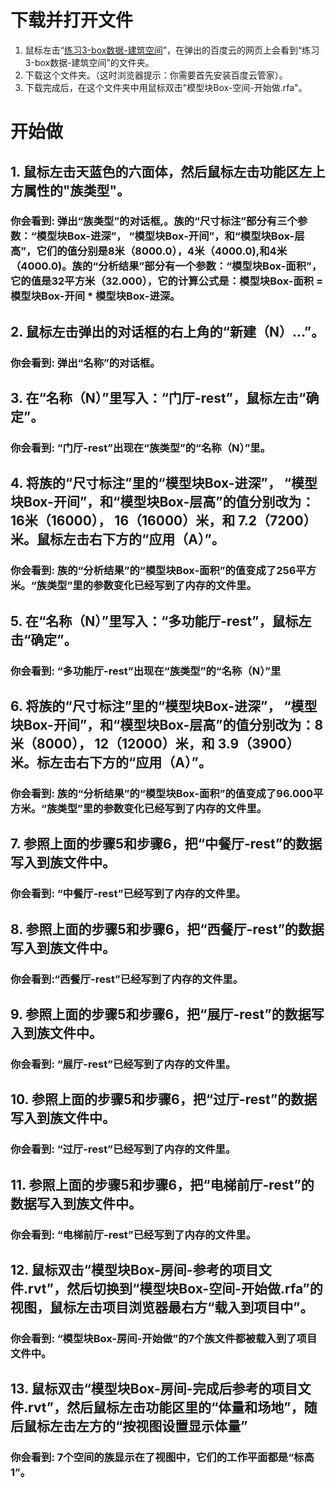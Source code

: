 # 下载并打开文件

1. 鼠标左击“[练习3-box数据-建筑空间](http://pan.baidu.com/s/1dDYyyDN)”，在弹出的百度云的网页上会看到“练习3-box数据-建筑空间”的文件夹。
2. 下载这个文件夹。（这时浏览器提示：你需要首先安装百度云管家）。
3. 下载完成后，在这个文件夹中用鼠标双击"模型块Box-空间-开始做.rfa"。

# 开始做

## 1. 鼠标左击天蓝色的六面体，然后鼠标左击功能区左上方属性的"族类型"。

### 你会看到: 弹出“族类型”的对话框,。族的“尺寸标注”部分有三个参数：“模型块Box-进深”， “模型块Box-开间”，和“模型块Box-层高”，它们的值分别是8米（8000.0），4米（4000.0),和4米（4000.0)。族的“分析结果”部分有一个参数：“模型块Box-面积”，它的值是32平方米（32.000），它的计算公式是：模型块Box-面积 = 模型块Box-开间 * 模型块Box-进深。

## 2. 鼠标左击弹出的对话框的右上角的“新建（N）...”。

### 你会看到: 弹出“名称”的对话框。

## 3. 在“名称（N）”里写入：“门厅-rest”，鼠标左击“确定”。

### 你会看到: “门厅-rest”出现在“族类型”的“名称（N）”里。

## 4. 将族的“尺寸标注”里的“模型块Box-进深”， “模型块Box-开间”，和“模型块Box-层高”的值分别改为：16米（16000）， 16（16000）米，和 7.2（7200）米。鼠标左击右下方的“应用（A）”。

### 你会看到: 族的“分析结果”的“模型块Box-面积”的值变成了256平方米。“族类型”里的参数变化已经写到了内存的文件里。

## 5. 在“名称（N）”里写入：“多功能厅-rest”，鼠标左击“确定”。

### 你会看到: “多功能厅-rest”出现在“族类型”的“名称（N）”里

## 6. 将族的“尺寸标注”里的“模型块Box-进深”， “模型块Box-开间”，和“模型块Box-层高”的值分别改为：8米（8000）， 12（12000）米，和 3.9（3900）米。标左击右下方的“应用（A）”。

### 你会看到: 族的“分析结果”的“模型块Box-面积”的值变成了96.000平方米。“族类型”里的参数变化已经写到了内存的文件里。

## 7. 参照上面的步骤5和步骤6，把“中餐厅-rest”的数据写入到族文件中。

### 你会看到: “中餐厅-rest”已经写到了内存的文件里。

## 8. 参照上面的步骤5和步骤6，把“西餐厅-rest”的数据写入到族文件中。

### 你会看到:“西餐厅-rest”已经写到了内存的文件里。 

## 9. 参照上面的步骤5和步骤6，把“展厅-rest”的数据写入到族文件中。

### 你会看到: “展厅-rest”已经写到了内存的文件里。

## 10. 参照上面的步骤5和步骤6，把“过厅-rest”的数据写入到族文件中。

### 你会看到: “过厅-rest”已经写到了内存的文件里。

## 11. 参照上面的步骤5和步骤6，把“电梯前厅-rest”的数据写入到族文件中。

### 你会看到: “电梯前厅-rest”已经写到了内存的文件里。

## 12. 鼠标双击“模型块Box-房间-参考的项目文件.rvt”，然后切换到“模型块Box-空间-开始做.rfa”的视图，鼠标左击项目浏览器最右方“载入到项目中”。

### 你会看到: “模型块Box-房间-开始做”的7个族文件都被载入到了项目文件中。

## 13. 鼠标双击“模型块Box-房间-完成后参考的项目文件.rvt”，然后鼠标左击功能区里的“体量和场地”，随后鼠标左击左方的“按视图设置显示体量”

### 你会看到: 7个空间的族显示在了视图中，它们的工作平面都是“标高1”。